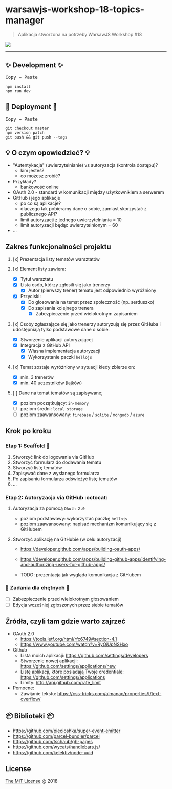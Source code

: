 # warsawjs-workshop-18-topics-manager 

> Aplikacja stworzona na potrzeby WarsawJS Workshop #18

![](http://warsawjs.com/assets/images/logo/logo-transparent-240x240.png)

---

## ✨ Development ✨

<kbd>Copy + Paste</kbd>

```
npm install
npm run dev
```

## :rocket: Deployment :rocket:

<kbd>Copy + Paste</kbd>

```
git checkout master
npm version patch
git push && git push --tags
```

## :bulb: O czym opowiedzieć? :bulb:

* "Autentykacja" (uwierzytelnianie) vs autoryzacja (kontrola dostępu)?
    - kim jesteś?
    - co możesz zrobić?
* Przykłady?
    - bankowość online
* OAuth 2.0 - standard w komunikacji między użytkownikiem a serwerem
* GitHub i jego aplikacje
    - po co są aplikacje?
    - dlaczego tak pobieramy dane o sobie, zamiast skorzystać z publicznego API?
    - limit autoryzacji z jednego uwierzytelniania = 10
    - limit autoryzacji będąc uwierzytelnionym = 60
* ...

## Zakres funkcjonalności projektu

1. [x] Prezentacja listy tematów warsztatów

2. [x] Element listy zawiera:
    - [x] Tytuł warsztatu
    - [x] Lista osób, którzy zgłosili się jako trenerzy
        - [x] Autor (pierwszy trener) tematu jest odpowiednio wyróżniony
    - [x] Przyciski:
        - [x] Do głosowania na temat przez społeczność (np. serduszko)
        - [x] Do zapisania kolejnego trenera
            - [x] Zabezpieczenie przed wielokrotnym zapisaniem

3. [x] Osoby zgłaszające się jako trenerzy autoryzują się przez GitHuba
    i udostępniają tylko podstawowe dane o sobie.
    - [x] Stworzenie aplikacji autoryzującej
    - [x] Integracja z GitHub API
        - [x] Własna implementacja autoryzacji
        - [x] Wykorzystanie paczki `hellojs`

4. [x] Temat zostaje wyróżniony w sytuacji kiedy zbierze on:
    - [x] min. 3 trenerów
    - [x] min. 40 uczestników (lajków)

5. [ ] Dane na temat tematów są zapisywane;
    - [x] poziom początkujący: `in-memory`
    - [ ] poziom średni: `local storage`
    - [ ] poziom zaawansowany: `firebase` / `sqlite` / `mongodb` / `azure`

## Krok po kroku

### Etap 1: Scaffold :file_folder:

1. Stworzyć link do logowania via GitHub
2. Stworzyć formularz do dodawania tematu
3. Stworzyć listę tematów
4. Zapisywać dane z wysłanego formularza
5. Po zapisaniu formularza odświeżyć listę tematów
6. ...

### Etap 2: Autoryzacja via GitHub :octocat:

1. Autoryzacja za pomocą `OAuth 2.0`

    - poziom podstawowy: wykorzystać paczkę `hellojs`
    - poziom zaawansowany: napisać mechanizm komunikujący się z GitHubem

2. Stworzyć aplikację na GitHubie (w celu autoryzacji)
    - https://developer.github.com/apps/building-oauth-apps/
    - https://developer.github.com/apps/building-github-apps/identifying-and-authorizing-users-for-github-apps/

    - TODO: prezentacja jak wygląda komunikacja z GitHubem

### :bell: Zadania dla chętnych :bell:

- [ ] Zabezpieczenie przed wielokrotnym głosowaniem
- [ ] Edycja wcześniej zgłoszonych przez siebie tematów

## Źródła, czyli tam gdzie warto zajrzeć

* OAuth 2.0
    - https://tools.ietf.org/html/rfc6749#section-4.1
    - https://www.youtube.com/watch?v=RyOiUpNSHxo
* Github
    - Lista moich aplikacji: https://github.com/settings/developers
    - Stworzenie nowej aplikacji: https://github.com/settings/applications/new
    - Listę aplikacji, które posiadają Twoje credentiale: https://github.com/settings/applications
    - Limity: http://api.github.com/rate_limit
* Pomocne:
    - Zawijanie tekstu: https://css-tricks.com/almanac/properties/t/text-overflow/

## :package: Biblioteki :package:

* https://github.com/piecioshka/super-event-emitter
* https://github.com/parcel-bundler/parcel
* https://github.com/tschaub/gh-pages
* https://github.com/wycats/handlebars.js/
* https://github.com/kelektiv/node-uuid

## License

[The MIT License](http://piecioshka.mit-license.org) @ 2018
